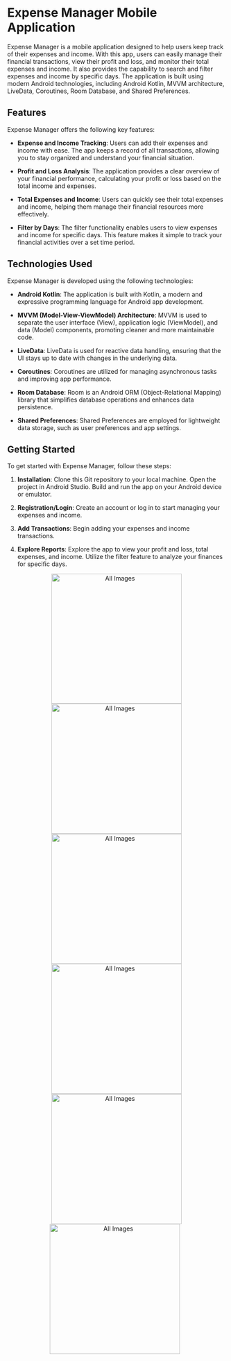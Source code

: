 # Expense Manager Mobile Application

Expense Manager is a mobile application designed to help users keep track of their expenses and income. With this app, users can easily manage their financial transactions, view their profit and loss, and monitor their total expenses and income. It also provides the capability to search and filter expenses and income by specific days. The application is built using modern Android technologies, including Android Kotlin, MVVM architecture, LiveData, Coroutines, Room Database, and Shared Preferences.

## Features

Expense Manager offers the following key features:

- **Expense and Income Tracking**: Users can add their expenses and income with ease. The app keeps a record of all transactions, allowing you to stay organized and understand your financial situation.

- **Profit and Loss Analysis**: The application provides a clear overview of your financial performance, calculating your profit or loss based on the total income and expenses.

- **Total Expenses and Income**: Users can quickly see their total expenses and income, helping them manage their financial resources more effectively.

- **Filter by Days**: The filter functionality enables users to view expenses and income for specific days. This feature makes it simple to track your financial activities over a set time period.

## Technologies Used

Expense Manager is developed using the following technologies:

- **Android Kotlin**: The application is built with Kotlin, a modern and expressive programming language for Android app development.

- **MVVM (Model-View-ViewModel) Architecture**: MVVM is used to separate the user interface (View), application logic (ViewModel), and data (Model) components, promoting cleaner and more maintainable code.

- **LiveData**: LiveData is used for reactive data handling, ensuring that the UI stays up to date with changes in the underlying data.

- **Coroutines**: Coroutines are utilized for managing asynchronous tasks and improving app performance.

- **Room Database**: Room is an Android ORM (Object-Relational Mapping) library that simplifies database operations and enhances data persistence.

- **Shared Preferences**: Shared Preferences are employed for lightweight data storage, such as user preferences and app settings.

## Getting Started

To get started with Expense Manager, follow these steps:

1. **Installation**: Clone this Git repository to your local machine. Open the project in Android Studio. Build and run the app on your Android device or emulator.

2. **Registration/Login**: Create an account or log in to start managing your expenses and income.

3. **Add Transactions**: Begin adding your expenses and income transactions.

4. **Explore Reports**: Explore the app to view your profit and loss, total expenses, and income. Utilize the filter feature to analyze your finances for specific days.

 <p align="center">
<img src="https://github.com/Aadulrehman/ExpenseManager/assets/100299631/90b9740f-97a6-40a2-80af-6194f06dfe93" alt="All Images" width="300" />
  <img src="https://github.com/Aadulrehman/ExpenseManager/assets/100299631/0a874c4c-aead-4046-9507-76941b03ea52" alt="All Images" width="300" />
<img src="https://github.com/Aadulrehman/ExpenseManager/assets/100299631/eb762182-80db-42da-a9a3-be520d03fcff" alt="All Images" width="300" />
<img src="https://github.com/Aadulrehman/ExpenseManager/assets/100299631/83119abb-8fee-48f9-9fa8-00483e82775f" alt="All Images" width="300" />
<img src="https://github.com/Aadulrehman/ExpenseManager/assets/100299631/5ff50058-8e74-46d5-83e8-26f41c3d289e" alt="All Images" width="300" />
<img src="https://github.com/Aadulrehman/ExpenseManager/assets/100299631/b96ae90e-f49a-4295-82e5-7d80f8004da6" alt="All Images" width="300" />
 </p>



